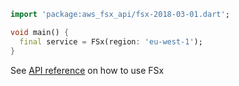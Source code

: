 ```dart
import 'package:aws_fsx_api/fsx-2018-03-01.dart';

void main() {
  final service = FSx(region: 'eu-west-1');
}
```

See [API reference](https://pub.dev/documentation/aws_fsx_api/latest/fsx-2018-03-01/FSx-class.html) on how to use FSx
